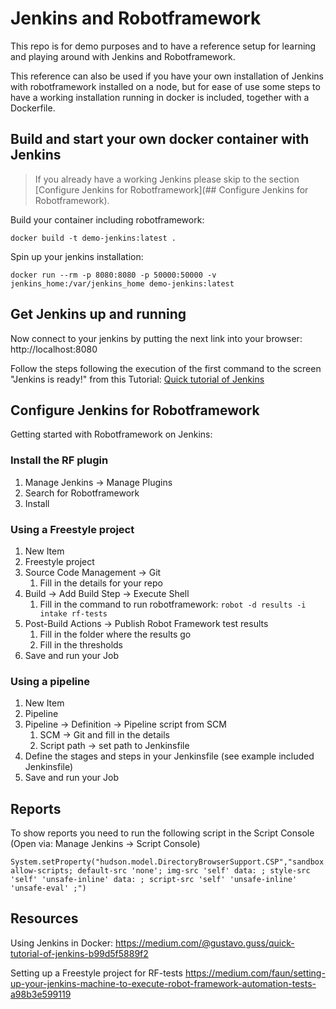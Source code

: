 # Jenkins and Robotframework

This repo is for demo purposes and to have a reference setup for learning and playing around with Jenkins and Robotframework.

This reference can also be used if you have your own installation of Jenkins with robotframework installed on a node, but for ease of use some steps to have a working installation running in docker is included, together with a Dockerfile.

## Build and start your own docker container with Jenkins
>If you already have a working Jenkins please skip to the  section [Configure Jenkins for Robotframework](## Configure Jenkins for Robotframework).

Build your container including robotframework:

`docker build -t demo-jenkins:latest .`

Spin up your jenkins installation:

`docker run --rm -p 8080:8080 -p 50000:50000 -v jenkins_home:/var/jenkins_home demo-jenkins:latest`

## Get Jenkins up and running
Now connect to your jenkins by putting the next link into your browser:
http://localhost:8080

Follow the steps following the execution of the first command to the screen "Jenkins is ready!" from this Tutorial: [Quick tutorial of Jenkins](https://medium.com/@gustavo.guss/quick-tutorial-of-jenkins-b99d5f5889f2)

## Configure Jenkins for Robotframework
Getting started with Robotframework on Jenkins:

### Install the RF plugin
1. Manage Jenkins -> Manage Plugins
2. Search for Robotframework
3. Install

### Using a Freestyle project
1. New Item
2. Freestyle project
3. Source Code Management -> Git
    1. Fill in the details for your repo
4. Build -> Add Build Step -> Execute Shell
    1. Fill in the command to run robotframework: 
    `robot -d results -i intake rf-tests`
5. Post-Build Actions -> Publish Robot Framework test results
    1. Fill in the folder where the results go
    2. Fill in the thresholds
6. Save and run your Job

### Using a pipeline
1. New Item
2. Pipeline
3. Pipeline -> Definition -> Pipeline script from SCM
    1. SCM -> Git and fill in the details
    2. Script path -> set path to Jenkinsfile
4. Define the stages and steps in your Jenkinsfile (see example included Jenkinsfile)
6. Save and run your Job

## Reports
To show reports you need to run the following script in the Script Console (Open via: Manage Jenkins -> Script Console)

```System.setProperty("hudson.model.DirectoryBrowserSupport.CSP","sandbox allow-scripts; default-src 'none'; img-src 'self' data: ; style-src 'self' 'unsafe-inline' data: ; script-src 'self' 'unsafe-inline' 'unsafe-eval' ;")```

## Resources
Using Jenkins in Docker:
https://medium.com/@gustavo.guss/quick-tutorial-of-jenkins-b99d5f5889f2

Setting up a Freestyle project for RF-tests
https://medium.com/faun/setting-up-your-jenkins-machine-to-execute-robot-framework-automation-tests-a98b3e599119
